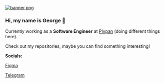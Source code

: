 [![banner.png](https://i.postimg.cc/8PsqxwH5/banner.png)](https://postimg.cc/6yJjvrFJ)

### Hi, my name is George 👋

Currently working as a **Software Engineer** at [Plypan](https://www.plypan.com/) (doing different things here).

Check out my repositories, maybe you can find something interesting!

**Socials:**

[Figma](https://figma.com/@rofl/)

[Telegram](https://t.me/nonvoidd)
